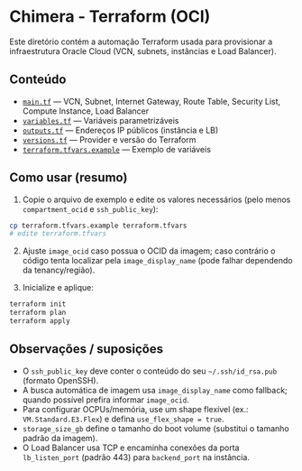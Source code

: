 # Chimera - Terraform (OCI)

Este diretório contém a automação Terraform usada para provisionar a
infraestrutura Oracle Cloud (VCN, subnets, instâncias e Load Balancer).

## Conteúdo

- [`main.tf`](main.tf) — VCN, Subnet, Internet Gateway, Route Table, Security List, Compute Instance, Load Balancer
- [`variables.tf`](variables.tf) — Variáveis parametrizáveis
- [`outputs.tf`](outputs.tf) — Endereços IP públicos (instância e LB)
- [`versions.tf`](versions.tf) — Provider e versão do Terraform
- [`terraform.tfvars.example`](terraform.tfvars.example) — Exemplo de variáveis

## Como usar (resumo)

1. Copie o arquivo de exemplo e edite os valores necessários (pelo menos
   `compartment_ocid` e `ssh_public_key`):

```bash
cp terraform.tfvars.example terraform.tfvars
# edite terraform.tfvars
```

2. Ajuste `image_ocid` caso possua o OCID da imagem; caso contrário o
   código tenta localizar pela `image_display_name` (pode falhar dependendo
   da tenancy/região).

3. Inicialize e aplique:

```bash
terraform init
terraform plan
terraform apply
```

## Observações / suposições

- O `ssh_public_key` deve conter o conteúdo do seu `~/.ssh/id_rsa.pub` (formato OpenSSH).
- A busca automática de imagem usa `image_display_name` como fallback; quando possível prefira informar `image_ocid`.
- Para configurar OCPUs/memória, use um shape flexível (ex.: `VM.Standard.E3.Flex`) e defina `use_flex_shape = true`.
- `storage_size_gb` define o tamanho do boot volume (substitui o tamanho padrão da imagem).
- O Load Balancer usa TCP e encaminha conexões da porta `lb_listen_port` (padrão 443) para `backend_port` na instância.
